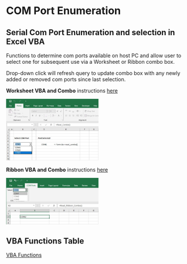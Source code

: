 # COM Port Enumeration
## Serial Com Port Enumeration and selection in Excel VBA

Functions to determine com ports available on host PC and allow user to select one for subsequent use via a Worksheet or Ribbon combo box.  

Drop-down click will refresh query to update combo box with any newly added or removed com ports since last selection.

**Worksheet VBA and Combo** instructions [here](/Worksheet/Installing-VBA.md)  

<img src="/Worksheet/com_port_combo_box.jpg" alt="Excel Combo" title="Worksheet Combo Box" width="50%" height="50%">

**Ribbon VBA and Combo** instructions [here](/Ribbon/HowTo.md)  

<img src="/Ribbon/RIBBON_COM_PORT.jpg" alt="Excel Combo" title="Ribbon Combo Box" width="50%" height="50%">  

## VBA Functions Table  

[VBA Functions](Functions/Functions.md)


